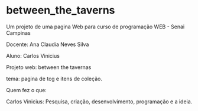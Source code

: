 # between_the_taverns

Um projeto de uma pagina Web para curso de programação WEB - Senai Campinas

Docente: Ana Claudia Neves Silva

Aluno: Carlos Vinicius

Projeto web: between the tavernas

tema: pagina de tcg e itens de coleção.

Quem fez o que:

Carlos Vinicius: Pesquisa, criação, desenvolvimento, programação e a ideia.